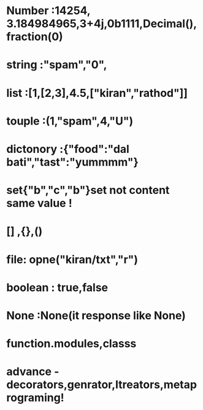 # Number :14254, 3.184984965,3+4j,0b1111,Decimal(),fraction(0)
# string :"spam","0",
# list :[1,[2,3],4.5,["kiran","rathod"]]
# touple :(1,"spam",4,"U")
# dictonory :{"food":"dal bati","tast":"yummmm"}
# set{"b","c","b"}set not content same value !
# [] ,{},()
# file: opne("kiran/txt","r")
# boolean : true,false

# None :None(it response like None)

# function.modules,classs

# advance - decorators,genrator,Itreators,metaprograming!